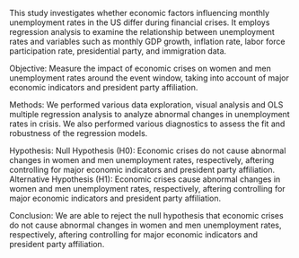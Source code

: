 This study investigates whether economic factors influencing monthly unemployment rates in the US differ during financial crises. It employs regression analysis to examine the relationship between unemployment rates and variables such as monthly GDP growth, inflation rate, labor force participation rate, presidential party, and immigration data.

Objective: Measure the impact of economic crises on women and men unemployment rates around the event window, taking into account of major economic indicators and president party affiliation.

Methods: We performed various data exploration, visual analysis and OLS multiple regression analysis to analyze abnormal changes in unemployment rates in crisis. We also performed various diagnostics to assess the fit and robustness of the regression models.

Hypothesis: 
Null Hypothesis (H0): Economic crises do not cause abnormal changes in women and men unemployment rates, respectively, aftering controlling for major economic indicators and president party affiliation.
Alternative Hypothesis (H1): Economic crises cause abnormal changes in women and men unemployment rates, respectively, aftering controlling for major economic indicators and president party affiliation.

Conclusion:
We are able to reject the null hypothesis that economic crises do not cause abnormal changes in women and men unemployment rates, respectively, aftering controlling for major economic indicators and president party affiliation.
